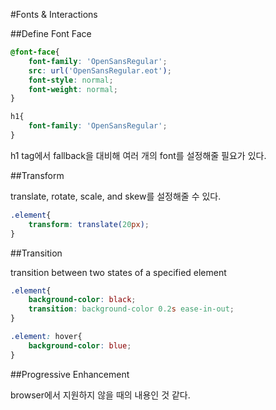 #Fonts & Interactions

##Define Font Face

```css
@font-face{
	font-family: 'OpenSansRegular';
	src: url('OpenSansRegular.eot');
	font-style: normal;
	font-weight: normal;
}

h1{
	font-family: 'OpenSansRegular';
}
```

h1 tag에서 fallback을 대비해 여러 개의 font를 설정해줄 필요가 있다.

##Transform

translate, rotate, scale, and skew를 설정해줄 수 있다. 

```css
.element{
	transform: translate(20px);
}
```

##Transition

transition between two states of a specified element 

```css
.element{
	background-color: black;
	transition: background-color 0.2s ease-in-out;
}

.element: hover{
	background-color: blue;
}
```

##Progressive Enhancement

browser에서 지원하지 않을 때의 내용인 것 같다. 